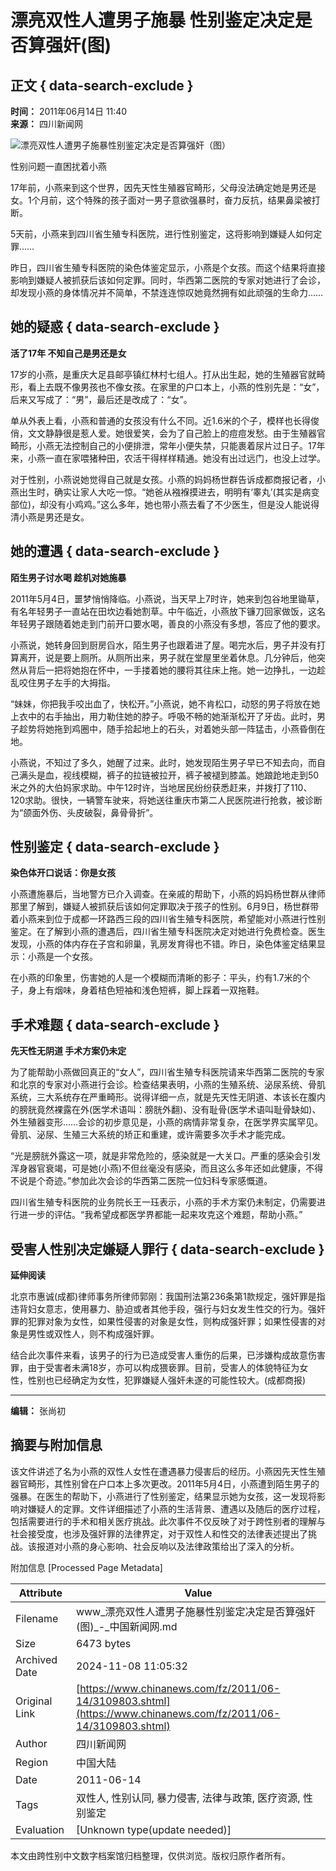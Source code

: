 # 漂亮双性人遭男子施暴 性别鉴定决定是否算强奸(图)

## 正文 { data-search-exclude }


**时间：** 2011年06月14日 11:40  
**来源：** 四川新闻网  

![漂亮双性人遭男子施暴性别鉴定决定是否算强奸（图）](U315P4T8D3109803F107DT20110614114028.jpg)

性别问题一直困扰着小燕

17年前，小燕来到这个世界，因先天性生殖器官畸形，父母没法确定她是男还是女。1个月前，这个特殊的孩子面对一男子意欲强暴时，奋力反抗，结果鼻梁被打断。

5天前，小燕来到四川省生殖专科医院，进行性别鉴定，这将影响到嫌疑人如何定罪……

昨日，四川省生殖专科医院的染色体鉴定显示，小燕是个女孩。而这个结果将直接影响到嫌疑人被抓获后该如何定罪。同时，华西第二医院的专家对她进行了会诊，却发现小燕的身体情况并不简单，不禁连连惊叹她竟然拥有如此顽强的生命力……

## 她的疑惑 { data-search-exclude }

**活了17年 不知自己是男还是女**

17岁的小燕，是重庆大足县邮亭镇红林村七组人。打从出生起，她的生殖器官就畸形，看上去既不像男孩也不像女孩。在家里的户口本上，小燕的性别先是：“女”，后来又写成了：“男”，最后还是改成了：“女”。

单从外表上看，小燕和普通的女孩没有什么不同。近1.6米的个子，模样也长得俊俏，文文静静很是惹人爱。她很爱笑，会为了自己脸上的痘痘发愁。由于生殖器官畸形，小燕无法控制自己的小便排泄，常年小便失禁，只能裹着尿片过日子。17年来，小燕一直在家喂猪种田，农活干得样样精通。她没有出过远门，也没上过学。

对于性别，小燕说她觉得自己就是女孩。小燕的妈妈杨世群告诉成都商报记者，小燕出生时，确实让家人大吃一惊。“她爸从襁褓摸进去，明明有‘睾丸’(其实是病变部位)，却没有小鸡鸡。”这么多年，她也带小燕去看了不少医生，但是没人能说得清小燕是男还是女。

## 她的遭遇 { data-search-exclude }

**陌生男子讨水喝 趁机对她施暴**

2011年5月4日，噩梦悄悄降临。小燕说，当天早上7时许，她来到包谷地里锄草，有名年轻男子一直站在田坎边看她割草。中午临近，小燕放下镰刀回家做饭，这名年轻男子跟随着她走到门前开口要水喝，善良的小燕没有多想，答应了他的要求。

小燕说，她转身回到厨房舀水，陌生男子也跟着进了屋。喝完水后，男子并没有打算离开，说是要上厕所。从厕所出来，男子就在堂屋里坐着休息。几分钟后，他突然从背后一把将她抱在怀中，一手搂着她的腰将其往床上拖。她一边挣扎，一边趁乱咬住男子左手的大拇指。

“妹妹，你把我手咬出血了，快松开。”小燕说，她不肯松口，动怒的男子将放在她上衣中的右手抽出，用力勒住她的脖子。呼吸不畅的她渐渐松开了牙齿。此时，男子趁势将她拖到鸡圈中，随手拾起地上的石头，对着她头部一阵猛击，小燕昏倒在地。

小燕说，不知过了多久，她醒了过来。此时，她发现陌生男子早已不知去向，而自己满头是血，视线模糊，裤子的拉链被拉开，裤子被褪到膝盖。她踉跄地走到50米之外的大伯妈家求助。中午12时许，当地居民纷纷获悉赶来，并拨打了110、120求助。很快，一辆警车驶来，将她送往重庆市第二人民医院进行抢救，被诊断为“颌面外伤、头皮破裂，鼻骨骨折”。

## 性别鉴定 { data-search-exclude }

**染色体开口说话：你是女孩**

小燕遭施暴后，当地警方已介入调查。在亲戚的帮助下，小燕的妈妈杨世群从律师那里了解到，嫌疑人被抓获后该如何定罪取决于孩子的性别。6月9日，杨世群带着小燕来到位于成都一环路西三段的四川省生殖专科医院，希望能对小燕进行性别鉴定。在了解到小燕的遭遇后，四川省生殖专科医院决定对她进行免费检查。医生发现，小燕的体内存在子宫和卵巢，乳房发育得也不错。昨日，染色体鉴定结果显示：小燕是一个女孩。

在小燕的印象里，伤害她的人是一个模糊而清晰的影子：平头，约有1.7米的个子，身上有烟味，身着桔色短袖和浅色短裤，脚上踩着一双拖鞋。

## 手术难题 { data-search-exclude }

**先天性无阴道 手术方案仍未定**

为了能帮助小燕做回真正的“女人”，四川省生殖专科医院请来华西第二医院的专家和北京的专家对小燕进行会诊。检查结果表明，小燕的生殖系统、泌尿系统、骨肌系统，三大系统存在严重畸形。说得详细一点，就是先天性无阴道、本该长在腹内的膀胱竟然裸露在外(医学术语叫：膀胱外翻)、没有耻骨(医学术语叫耻骨缺如)、外生殖器变形……会诊的初步意见是，小燕的病情非常复杂，在医学界实属罕见。骨肌、泌尿、生殖三大系统的矫正和重建，或许需要多次手术才能完成。

“光是膀胱外露这一项，就是非常危险的，感染就是一大关口。严重的感染会引发浑身器官衰竭，可是她(小燕)不但丝毫没有感染，而且这么多年还如此健康，不得不说是个奇迹。”参加此次会诊的华西第二医院一位妇科专家感慨道。

四川省生殖专科医院的业务院长王一珏表示，小燕的手术方案仍未制定，仍需要进行进一步的评估。“我希望成都医学界都能一起来攻克这个难题，帮助小燕。”

## 受害人性别决定嫌疑人罪行 { data-search-exclude }

**延伸阅读**

北京市惠诚(成都)律师事务所律师郭刚：我国刑法第236条第1款规定，强奸罪是指违背妇女意志，使用暴力、胁迫或者其他手段，强行与妇女发生性交的行为。强奸罪的犯罪对象为女性，如果性侵害的对象是女性，则构成强奸罪；如果性侵害的对象是男性或双性人，则不构成强奸罪。

结合此次事件来看，该男子的行为已造成受害人重伤的后果，已涉嫌构成故意伤害罪，由于受害者未满18岁，亦可以构成猥亵罪。目前，受害人的体貌特征为女性，性别也已经确定为女性，犯罪嫌疑人强奸未遂的可能性较大。(成都商报)

---

**编辑：** 张尚初

## 摘要与附加信息

<!-- tcd_abstract -->
该文件讲述了名为小燕的双性人女性在遭遇暴力侵害后的经历。小燕因先天性生殖器官畸形，其性别曾在户口本上多次更改。2011年5月4日，小燕遭到陌生男子的强暴。在医生的帮助下，小燕进行了性别鉴定，结果显示她为女孩，这一发现将影响对嫌疑人的定罪。文件详细描述了小燕的生活背景、遭遇以及随后的医疗过程，包括需要进行的手术和相关医疗挑战。此次事件不仅反映了对于跨性别者的理解与社会接受度，也涉及强奸罪的法律界定，对于双性人和性交的法律表述提出了挑战。该报道对小燕的身心影响、社会反响以及法律政策给出了深入的分析。
<!-- tcd_abstract_end -->

附加信息 [Processed Page Metadata]

| Attribute       | Value                                  |
|-----------------|----------------------------------------|
| Filename        | www_漂亮双性人遭男子施暴性别鉴定决定是否算强奸(图)_-_中国新闻网.md                             |
| Size            | 6473 bytes                           |
| Archived Date   | 2024-11-08 11:05:32                             |
| Original Link   | [https://www.chinanews.com/fz/2011/06-14/3109803.shtml](https://www.chinanews.com/fz/2011/06-14/3109803.shtml)                       |
| Author          | 四川新闻网                               |
| Region          | 中国大陆                               |
| Date            | 2011-06-14                                 |
| Tags            | 双性人, 性别认同, 暴力侵害, 法律与政策, 医疗资源, 性别鉴定                                 |
| Evaluation            | [Unknown type(update needed)]                                 |
<!-- tcd_table_end -->

本文由跨性别中文数字档案馆归档整理，仅供浏览。版权归原作者所有。
